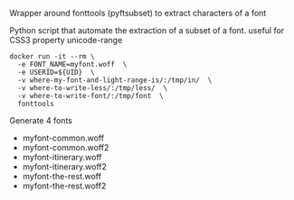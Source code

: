 Wrapper around fonttools (pyftsubset) to extract characters of a font

Python script that automate the extraction of a subset of a font.
useful for CSS3 property unicode-range

```
docker run -it --rm \
  -e FONT_NAME=myfont.woff  \
  -e USERID=${UID}  \
  -v where-my-font-and-light-range-is/:/tmp/in/  \
  -v where-to-write-less/:/tmp/less/  \
  -v where-to-write-font/:/tmp/font  \
  fonttools
```

Generate 4 fonts
* myfont-common.woff
* myfont-common.woff2
* myfont-itinerary.woff
* myfont-itinerary.woff2
* myfont-the-rest.woff
* myfont-the-rest.woff2